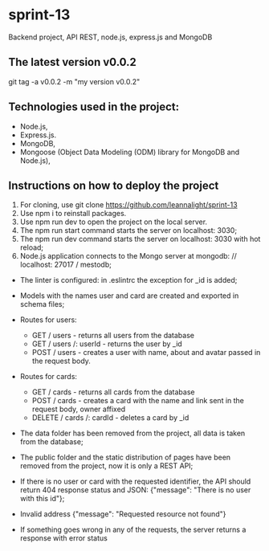 # sprint-13

Backend project, API REST, node.js, express.js and MongoDB

## The latest version v0.0.2

git tag -a v0.0.2 -m "my version v0.0.2"

## Technologies used in the project:

- Node.js,
- Express.js.
- MongoDB,
- Mongoose (Object Data Modeling (ODM) library for MongoDB and Node.js),

## Instructions on how to deploy the project

1. For cloning, use git clone https://github.com/leannalight/sprint-13
2. Use npm i to reinstall packages.
3. Use npm run dev to open the project on the local server.
4. The npm run start command starts the server on localhost: 3030;
5. The npm run dev command starts the server on localhost: 3030 with hot reload;
6. Node.js application connects to the Mongo server at mongodb: // localhost: 27017 / mestodb;

- The linter is configured: in .eslintrc the exception for _id is added;
- Models with the names user and card are created and exported in schema files;

- Routes for users:
  - GET / users - returns all users from the database
  - GET / users /: userId - returns the user by _id
  - POST / users - creates a user with name, about and avatar passed in the request body.
- Routes for cards:
  - GET / cards - returns all cards from the database
  - POST / cards - creates a card with the name and link sent in the request body, owner affixed
  - DELETE / cards /: cardId - deletes a card by _id

- The data folder has been removed from the project, all data is taken from the database;
- The public folder and the static distribution of pages have been removed from the project, now it is only a REST API;
- If there is no user or card with the requested identifier, the API should return 404 response status and JSON: {"message": "There is no user with this id"};
- Invalid address {"message": "Requested resource not found"}
- If something goes wrong in any of the requests, the server returns a response with error status


